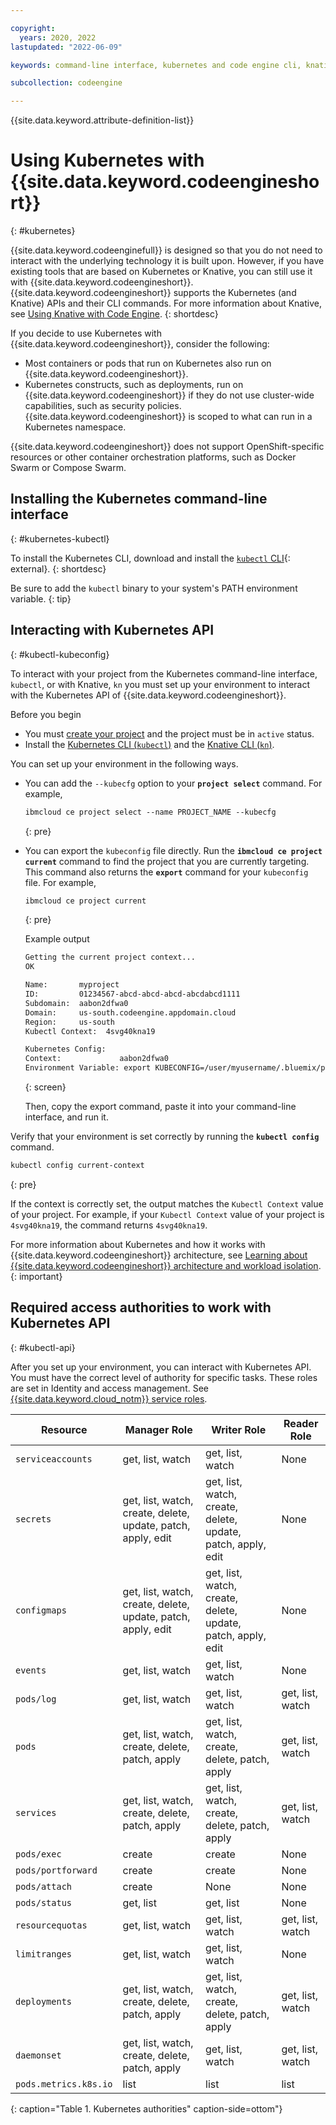```yaml
---

copyright:
  years: 2020, 2022
lastupdated: "2022-06-09"

keywords: command-line interface, kubernetes and code engine cli, knative and code engine cli, kubectl and code engine cli, kubernetes, knative

subcollection: codeengine

---
```


{{site.data.keyword.attribute-definition-list}}

# Using Kubernetes with {{site.data.keyword.codeengineshort}} 
{: #kubernetes}

{{site.data.keyword.codeenginefull}} is designed so that you do not need to interact with the underlying technology it is built upon. However, if you have existing tools that are based on Kubernetes or Knative, you can still use it with {{site.data.keyword.codeengineshort}}. {{site.data.keyword.codeengineshort}} supports the Kubernetes (and Knative) APIs and their CLI commands. For more information about Knative, see [Using Knative with Code Engine](/docs/codeengine?topic=codeengine-knative).
{: shortdesc}

If you decide to use Kubernetes with {{site.data.keyword.codeengineshort}}, consider the following:

* Most containers or pods that run on Kubernetes also run on {{site.data.keyword.codeengineshort}}.
* Kubernetes constructs, such as deployments, run on {{site.data.keyword.codeengineshort}} if they do not use cluster-wide capabilities, such as security policies. {{site.data.keyword.codeengineshort}} is scoped to what can run in a Kubernetes namespace.

{{site.data.keyword.codeengineshort}} does not support OpenShift-specific resources or other container orchestration platforms, such as Docker Swarm or Compose Swarm.


## Installing the Kubernetes command-line interface
{: #kubernetes-kubectl} 

To install the Kubernetes CLI, download and install the [`kubectl` CLI](https://kubernetes.io/docs/tasks/tools/install-kubectl/){: external}.
{: shortdesc}

Be sure to add the `kubectl` binary to your system's PATH environment variable. 
{: tip}

## Interacting with Kubernetes API
{: #kubectl-kubeconfig}


To interact with your project from the Kubernetes command-line interface, `kubectl`, or with Knative, `kn` you must set up your environment to interact with the Kubernetes API of {{site.data.keyword.codeengineshort}}.

Before you begin

- You must [create your project](/docs/codeengine?topic=codeengine-manage-project#create-a-project) and the project must be in `active` status.
- Install the [Kubernetes CLI (`kubectl`)](#knative-kubectl) and the [Knative CLI (`kn`)](#knative-kubectl).

You can set up your environment in the following ways. 

- You can add the `--kubecfg` option to your **`project select`** command. For example, 

    ```txt
    ibmcloud ce project select --name PROJECT_NAME --kubecfg
    ```
    {: pre}

- You can export the `kubeconfig` file directly. Run the **`ibmcloud ce project current`** command to find the project that you are currently targeting. This command also returns the **`export`** command for your `kubeconfig` file. For example,

    ```txt
    ibmcloud ce project current
    ```
    {: pre}

    Example output

    ```txt
    Getting the current project context...
    OK

    Name:       myproject
    ID:         01234567-abcd-abcd-abcd-abcdabcd1111
    Subdomain:  aabon2dfwa0
    Domain:     us-south.codeengine.appdomain.cloud
    Region:     us-south
    Kubectl Context:  4svg40kna19

    Kubernetes Config:
    Context:             aabon2dfwa0
    Environment Variable: export KUBECONFIG=/user/myusername/.bluemix/plugins/code-engine/myproject-01234567-abcd-abcd-abcd-abcdabcd1111.yaml
    ```
    {: screen}

    Then, copy the export command, paste it into your command-line interface, and run it.

Verify that your environment is set correctly by running the **`kubectl config`** command.

```txt
kubectl config current-context
```
{: pre}

If the context is correctly set, the output matches the `Kubectl Context` value of your project. For example, if your `Kubectl Context` value of your project is `4svg40kna19`, the command returns `4svg40kna19`.

For more information about Kubernetes and how it works with {{site.data.keyword.codeengineshort}} architecture, see [Learning about {{site.data.keyword.codeengineshort}} architecture and workload isolation](/docs/codeengine?topic=codeengine-architecture).
{: important}
  
## Required access authorities to work with Kubernetes API
{: #kubectl-api}

After you set up your environment, you can interact with Kubernetes API. You must have the correct level of authority for specific tasks. These roles are set in Identity and access management. See [{{site.data.keyword.cloud_notm}} service roles](/docs/codeengine?topic=codeengine-iam#service).

| Resource |  Manager Role | Writer Role | Reader Role |
| --------- | -------------- | ------------ | ------------ |
| `serviceaccounts` | get, list, watch | get, list, watch | None |
| `secrets` | get, list, watch, create, delete, update, patch, apply, edit | get, list, watch, create, delete, update, patch, apply, edit | None |
| `configmaps` | get, list, watch, create, delete, update, patch, apply, edit | get, list, watch, create, delete, update, patch, apply, edit | None |
| `events` | get, list, watch | get, list, watch | None |
| `pods/log` | get, list, watch | get, list, watch | get, list, watch |
| `pods` | get, list, watch, create, delete, patch, apply | get, list, watch, create, delete, patch, apply | get, list, watch |
| `services` | get, list, watch, create, delete, patch, apply | get, list, watch, create, delete, patch, apply | get, list, watch |
| `pods/exec` | create | create | None |
| `pods/portforward` | create | create | None |
| `pods/attach` | create | None | None |
| `pods/status` | get, list | get, list | None |
| `resourcequotas` | get, list, watch | get, list, watch | get, list, watch |
| `limitranges` | get, list, watch | get, list, watch | None |
| `deployments` | get, list, watch, create, delete, patch, apply | get, list, watch, create, delete, patch, apply | get, list, watch |
| `daemonset` | get, list, watch, create, delete, patch, apply | get, list, watch | get, list, watch |
| `pods.metrics.k8s.io` | list | list | list |
{: caption="Table 1. Kubernetes authorities" caption-side=ottom"}

